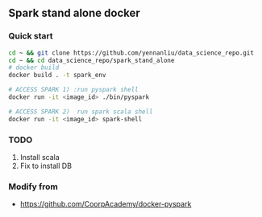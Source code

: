 ## Spark stand alone docker 

### Quick start 
```bash
cd ~ && git clone https://github.com/yennanliu/data_science_repo.git
cd ~ && cd data_science_repo/spark_stand_alone 
# docker build 
docker build . -t spark_env 

# ACCESS SPARK 1) :run pyspark shell 
docker run -it <image_id> ./bin/pyspark

# ACCESS SPARK 2)  run spark scala shell
docker run -it <image_id> spark-shell 

```

### TODO
1. Install scala
2. Fix to install DB 

### Modify from 
- https://github.com/CoorpAcademy/docker-pyspark